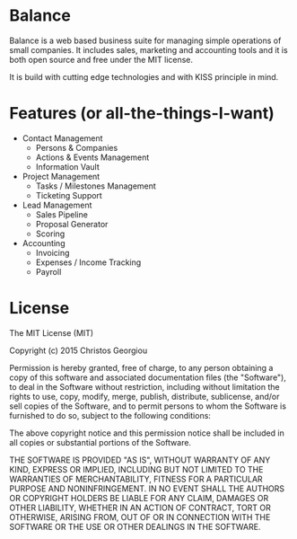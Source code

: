 # Balance
Balance is a web based business suite for managing simple operations of small companies. It includes sales,
marketing and accounting tools and it is both open source and free under the MIT license.

It is build with cutting edge technologies and with KISS principle in mind.

# Features (or all-the-things-I-want)
- Contact Management
  - Persons & Companies
  - Actions & Events Management
  - Information Vault
- Project Management
  - Tasks / Milestones Management
  - Ticketing Support
- Lead Management
  - Sales Pipeline
  - Proposal Generator
  - Scoring
- Accounting
  - Invoicing
  - Expenses / Income Tracking
  - Payroll

# License
The MIT License (MIT)

Copyright (c) 2015 Christos Georgiou

Permission is hereby granted, free of charge, to any person obtaining a copy
of this software and associated documentation files (the "Software"), to deal
in the Software without restriction, including without limitation the rights
to use, copy, modify, merge, publish, distribute, sublicense, and/or sell
copies of the Software, and to permit persons to whom the Software is
furnished to do so, subject to the following conditions:

The above copyright notice and this permission notice shall be included in all
copies or substantial portions of the Software.

THE SOFTWARE IS PROVIDED "AS IS", WITHOUT WARRANTY OF ANY KIND, EXPRESS OR
IMPLIED, INCLUDING BUT NOT LIMITED TO THE WARRANTIES OF MERCHANTABILITY,
FITNESS FOR A PARTICULAR PURPOSE AND NONINFRINGEMENT. IN NO EVENT SHALL THE
AUTHORS OR COPYRIGHT HOLDERS BE LIABLE FOR ANY CLAIM, DAMAGES OR OTHER
LIABILITY, WHETHER IN AN ACTION OF CONTRACT, TORT OR OTHERWISE, ARISING FROM,
OUT OF OR IN CONNECTION WITH THE SOFTWARE OR THE USE OR OTHER DEALINGS IN THE
SOFTWARE.
